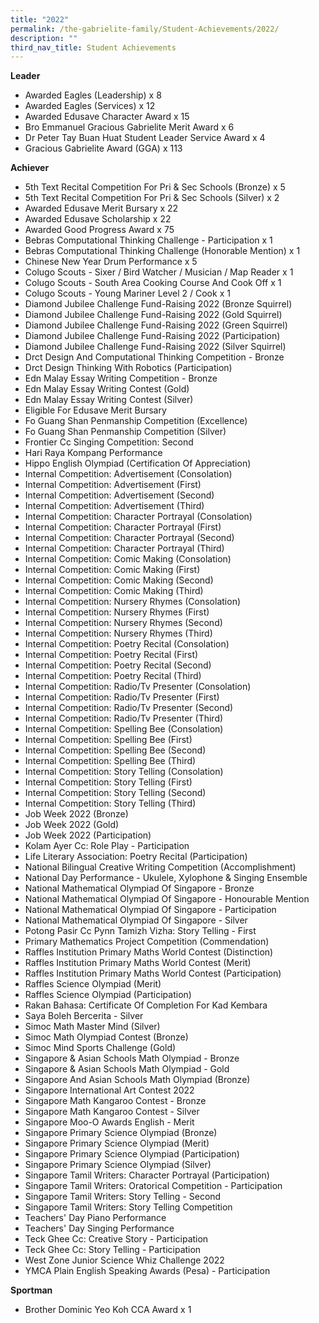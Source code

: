 ```yaml
---
title: "2022"
permalink: /the-gabrielite-family/Student-Achievements/2022/
description: ""
third_nav_title: Student Achievements
---
```

**Leader**
* Awarded Eagles (Leadership) x 8
* Awarded Eagles (Services) x 12
* Awarded Edusave Character Award x 15
* Bro Emmanuel Gracious Gabrielite Merit Award x 6
* Dr Peter Tay Buan Huat Student Leader Service Award x 4
* Gracious Gabrielite Award (GGA) x 113


**Achiever**
* 5th Text Recital Competition For Pri & Sec Schools (Bronze) x 5
* 5th Text Recital Competition For Pri & Sec Schools (Silver) x 2
* Awarded Edusave Merit Bursary x 22
* Awarded Edusave Scholarship x 22
* Awarded Good Progress Award x 75
* Bebras Computational Thinking Challenge - Participation x 1
* Bebras Computational Thinking Challenge (Honorable Mention) x 1
* Chinese New Year Drum Performance x 5
* Colugo Scouts - Sixer / Bird Watcher / Musician / Map Reader x 1
* Colugo Scouts - South Area Cooking Course And Cook Off x 1
* Colugo Scouts - Young Mariner Level 2 / Cook x 1
* Diamond Jubilee Challenge Fund-Raising 2022 (Bronze Squirrel)
* Diamond Jubilee Challenge Fund-Raising 2022 (Gold Squirrel)
* Diamond Jubilee Challenge Fund-Raising 2022 (Green Squirrel)
* Diamond Jubilee Challenge Fund-Raising 2022 (Participation)
* Diamond Jubilee Challenge Fund-Raising 2022 (Silver Squirrel)
* Drct Design And Computational Thinking Competition - Bronze
* Drct Design Thinking With Robotics (Participation)
* Edn Malay Essay Writing Competition - Bronze
* Edn Malay Essay Writing Contest (Gold)
* Edn Malay Essay Writing Contest (Silver)
* Eligible For Edusave Merit Bursary
* Fo Guang Shan Penmanship Competition (Excellence)
* Fo Guang Shan Penmanship Competition (Silver)
* Frontier Cc Singing Competition: Second
* Hari Raya Kompang Performance
* Hippo English Olympiad (Certification Of Appreciation)
* Internal Competition: Advertisement (Consolation)
* Internal Competition: Advertisement (First)
* Internal Competition: Advertisement (Second)
* Internal Competition: Advertisement (Third)
* Internal Competition: Character Portrayal (Consolation)
* Internal Competition: Character Portrayal (First)
* Internal Competition: Character Portrayal (Second)
* Internal Competition: Character Portrayal (Third)
* Internal Competition: Comic Making (Consolation)
* Internal Competition: Comic Making (First)
* Internal Competition: Comic Making (Second)
* Internal Competition: Comic Making (Third)
* Internal Competition: Nursery Rhymes (Consolation)
* Internal Competition: Nursery Rhymes (First)
* Internal Competition: Nursery Rhymes (Second)
* Internal Competition: Nursery Rhymes (Third)
* Internal Competition: Poetry Recital (Consolation)
* Internal Competition: Poetry Recital (First)
* Internal Competition: Poetry Recital (Second)
* Internal Competition: Poetry Recital (Third)
* Internal Competition: Radio/Tv Presenter (Consolation)
* Internal Competition: Radio/Tv Presenter (First)
* Internal Competition: Radio/Tv Presenter (Second)
* Internal Competition: Radio/Tv Presenter (Third)
* Internal Competition: Spelling Bee (Consolation)
* Internal Competition: Spelling Bee (First)
* Internal Competition: Spelling Bee (Second)
* Internal Competition: Spelling Bee (Third)
* Internal Competition: Story Telling (Consolation)
* Internal Competition: Story Telling (First)
* Internal Competition: Story Telling (Second)
* Internal Competition: Story Telling (Third)
* Job Week 2022 (Bronze)
* Job Week 2022 (Gold)
* Job Week 2022 (Participation)
* Kolam Ayer Cc: Role Play - Participation
* Life Literary Association: Poetry Recital (Participation)
* National Bilingual Creative Writing Competition (Accomplishment)
* National Day Performance - Ukulele, Xylophone & Singing Ensemble
* National Mathematical Olympiad Of Singapore - Bronze
* National Mathematical Olympiad Of Singapore - Honourable Mention
* National Mathematical Olympiad Of Singapore - Participation
* National Mathematical Olympiad Of Singapore - Silver
* Potong Pasir Cc Pynn Tamizh Vizha: Story Telling - First
* Primary Mathematics Project Competition (Commendation)
* Raffles Institution Primary Maths World Contest (Distinction)
* Raffles Institution Primary Maths World Contest (Merit)
* Raffles Institution Primary Maths World Contest (Participation)
* Raffles Science Olympiad (Merit)
* Raffles Science Olympiad (Participation)
* Rakan Bahasa: Certificate Of Completion For Kad Kembara
* Saya Boleh Bercerita - Silver
* Simoc Math Master Mind (Silver)
* Simoc Math Olympiad Contest (Bronze)
* Simoc Mind Sports Challenge (Gold)
* Singapore & Asian Schools Math Olympiad - Bronze
* Singapore & Asian Schools Math Olympiad - Gold
* Singapore And Asian Schools Math Olympiad (Bronze)
* Singapore International Art Contest 2022
* Singapore Math Kangaroo Contest - Bronze
* Singapore Math Kangaroo Contest - Silver
* Singapore Moo-O Awards English - Merit
* Singapore Primary Science Olympiad (Bronze)
* Singapore Primary Science Olympiad (Merit)
* Singapore Primary Science Olympiad (Participation)
* Singapore Primary Science Olympiad (Silver)
* Singapore Tamil Writers: Character Portrayal (Participation)
* Singapore Tamil Writers: Oratorical Competition - Participation
* Singapore Tamil Writers: Story Telling - Second
* Singapore Tamil Writers: Story Telling Competition
* Teachers' Day Piano Performance
* Teachers' Day Singing Performance
* Teck Ghee Cc: Creative Story - Participation
* Teck Ghee Cc: Story Telling - Participation
* West Zone Junior Science Whiz Challenge 2022
* YMCA Plain English Speaking Awards (Pesa) - Participation

**Sportman**
* Brother Dominic Yeo Koh CCA Award x 1